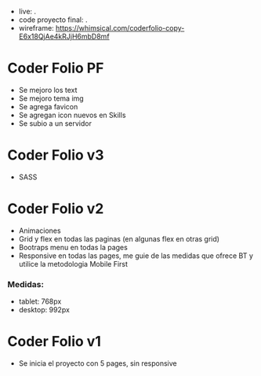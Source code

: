 - live: 
.
- code proyecto final:
.
- wireframe: https://whimsical.com/coderfolio-copy-E6x18QjAe4kRJjH6mbD8mf

# Coder Folio PF
- Se mejoro los text
- Se mejoro tema img
- Se agrega favicon
- Se agregan icon nuevos en Skills
- Se subio a un servidor


# Coder Folio v3
- SASS

# Coder Folio v2
- Animaciones
- Grid y flex en todas las paginas (en algunas flex en otras grid)
- Bootraps menu en todas la pages
- Responsive en todas las pages, me guie de las medidas que ofrece BT y utilice la metodologia Mobile First
### Medidas:
- tablet: 768px
- desktop: 992px

# Coder Folio v1
- Se inicia el proyecto con 5 pages, sin responsive